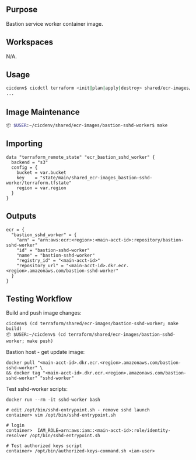 ## Purpose
Bastion service worker container image.

## Workspaces
N/A.

## Usage
```bash
cicdenv$ cicdctl terraform <init|plan|apply|destroy> shared/ecr-images/bastion-sshd-worker:main
...
```

## Image Maintenance
```bash
📦 $USER:~/cicdenv/shared/ecr-images/bastion-sshd-worker$ make
```

## Importing
```hcl
data "terraform_remote_state" "ecr_bastion_sshd_worker" {
  backend = "s3"
  config = {
    bucket = var.bucket
    key    = "state/main/shared_ecr-images_bastion-sshd-worker/terraform.tfstate"
    region = var.region
  }
}
```

## Outputs
```hcl
ecr = {
  "bastion_sshd_worker" = {
    "arn" = "arn:aws:ecr:<region>:<main-acct-id>:repository/bastion-sshd-worker"
    "id" = "bastion-sshd-worker"
    "name" = "bastion-sshd-worker"
    "registry_id" = "<main-acct-id>"
    "repository_url" = "<main-acct-id>.dkr.ecr.<region>.amazonaws.com/bastion-sshd-worker"
  }
}
```

## Testing Workflow
Build and push image changes:
```
cicdenv$ (cd terraform/shared/ecr-images/bastion-sshd-worker; make build)
📦 $USER:~/cicdenv$ (cd terraform/shared/ecr-images/bastion-sshd-worker; make push)
```

Bastion host - get update image:
```
docker pull "<main-acct-id>.dkr.ecr.<region>.amazonaws.com/bastion-sshd-worker" \
&& docker tag "<main-acct-id>.dkr.ecr.<region>.amazonaws.com/bastion-sshd-worker" "sshd-worker"
```

Test sshd-worker scripts:
```
docker run --rm -it sshd-worker bash

# edit /opt/bin/sshd-entrypoint.sh - remove sshd launch
container> vim /opt/bin/sshd-entrypoint.sh

# login
container>  IAM_ROLE=arn:aws:iam::<main-acct-id>:role/identity-resolver /opt/bin/sshd-entrypoint.sh

# Test authorized keys script
container> /opt/bin/authorized-keys-command.sh <iam-user>
```
